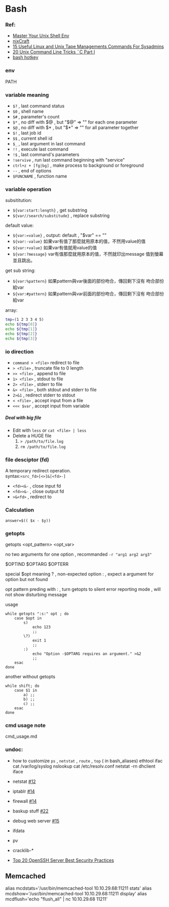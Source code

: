 # Bash

### Ref: 
- [Master Your Unix Shell Env](http://www.cyberciti.biz/howto/shell-primer-configuring-your-linux-unix-osx-environment/)
- [nixCraft](http://www.cyberciti.biz/nixcraft-rss-feed-syndication/)
- [15 Useful Linux and Unix Tape Managements Commands For Sysadmins](http://www.cyberciti.biz/hardware/unix-linux-basic-tape-management-commands/)
- [20 Unix Command Line Tricks ¨C Part I](http://www.cyberciti.biz/open-source/command-line-hacks/20-unix-command-line-tricks-part-i/)
- [bash hotkey](http://ss64.com/bash/syntax-keyboard.html)


### env
PATH



### variable meaning
- `$?` , last command status
- `$0` , shell name
- `$#` , parameter's count
- `$*` , no diff with $@ , but "$@" => "" for each one parameter
- `$@` , no diff with $* , but "$*" => "" for all parameter together
- `$!` , last job id
- `$$` , current shell id
- `$_` , last argument in last command
- `!!` , execute last command 
- `!$` , last command's parameters
- `!servive` , run last command beginning with "service" 
- `ctrl+z + [fg|bg]` , make process to background or foreground
- `--` , end of options
- `$FUNCNAME` , function name

### variable operation
subsititution:  
- `${var:start:length}` , get substring  
- `${var//search/substitude}` , replace substring  
  
default value:  
- `${var:=value}` , output: default , "$var" == "<value>"  
- `${var:-value}` 如果var有值了那麼就用原本的值，不然用value的值
- `${var:+value}` 如果var有值就用value的值
- `${var:?message}` var有值那麼就用原本的值，不然就印出message 值到螢幕並且跳出。

get sub string:  
- `${var:%pattern}` 如果pattern與var後面的部份吻合，傳回剩下沒有 吻合部份給var
- `${var:#pattern}` 如果pattern與var前面的部份吻合，傳回剩下沒有 吻合部份給var


array:
```bash
tmp=(1 2 3 3 4 5)
echo ${tmp[0]}
echo ${tmp[1]}
echo ${tmp[2]}
echo ${tmp[3]}
```




### io direction
- `command > <file>` redirect to file
- `> <file>` , truncate file to 0 length
- `>> <file>` , append to file
- `1> <file>` , stdout to file
- `2> <file>` , stderr to file
- `&> <file>` , both stdout and stderr to file
- `2>&1` , redirect stderr to stdout
- `< <file>` , accept input from a file
- `<<< $var` , accept input from variable

##### Deal with big file
- Edit with `less` or `cat <file> | less`  
- Delete a HUGE file  
    1. `> /path/to/file.log`
    2. `rm /path/to/file.log`


### file desciptor (fd)
A temporary redirect operation.  
syntax:`<src_fd>[<>]&[<fd>-]`  

- `<fd><&-` , close input fd
- `<fd>>&-` , close output fd
- `>&<fd>` , redirect to <fd>



### Calculation
`answer=$(( $x - $y))`


### getopts
getopts <opt_pattern> <opt_var>

no two arguments for one option , recommanded `-r "arg1 arg2 arg3"`

$OPTIND
$OPTARG
$OPTERR

special $opt meaning 
\? , non-expected option
: , expect a argument for option but not found

opt pattern
preding with : , turn getopts to silent error reporting mode , will not show disturbing message

usage
```
while getopts ":s:" opt ; do
    case $opt in 
        s)
            echo 123
            ;;
        \?)
            exit 1
            ;;
        :)
            echo "Option -$OPTARG requires an argument." >&2
            ;;
    esac
done
```

another without getopts
```
while shift; do
    case $1 in
        a) ;;
        b) ;;
        c) ;;
    esac
done

```



### cmd usage note
cmd_usage.md











### undoc:
- how to customize `ps` , `netstat` , `route` , `top` ( in bash_aliases)
ethtool ifac
cat /var/log/syslog
nslookup
cat /etc/resolv.conf
netstat -rn
dhclient iface

- netstat [#12](http://www.cyberciti.biz/tips/bash-aliases-mac-centos-linux-unix.html)
- iptablr [#14](http://www.cyberciti.biz/tips/bash-aliases-mac-centos-linux-unix.html)
- firewall [#14](http://www.cyberciti.biz/tips/bash-aliases-mac-centos-linux-unix.html)
- baskup stuff [#22](http://www.cyberciti.biz/tips/bash-aliases-mac-centos-linux-unix.html)
- debug web server [#15](http://www.cyberciti.biz/tips/bash-aliases-mac-centos-linux-unix.html)

- ifdata
- pv
- cracklib-*
- [Top 20 OpenSSH Server Best Security Practices](http://www.cyberciti.biz/tips/linux-unix-bsd-openssh-server-best-practices.html)


## Memcached ##
alias mcdstats='/usr/bin/memcached-tool 10.10.29.68:11211 stats'
alias mcdshow='/usr/bin/memcached-tool 10.10.29.68:11211 display'
alias mcdflush='echo "flush_all" | nc 10.10.29.68 11211'












